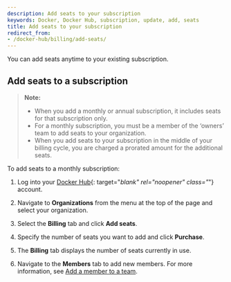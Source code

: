 ```yaml
---
description: Add seats to your subscription
keywords: Docker, Docker Hub, subscription, update, add, seats
title: Add seats to your subscription
redirect_from:
- /docker-hub/billing/add-seats/
---
```


You can add seats anytime to your existing subscription.

## Add seats to a subscription

> **Note:**
>
>- When you add a monthly or annual subscription, it includes seats for that subscription only.
>- For a monthly subscription, you must be a member of the ‘owners’ team to add seats to your organization.
>- When you add seats to your subscription in the middle of your billing cycle, you are charged a prorated amount for the additional seats.

To add seats to a monthly subscription:

1. Log into your [Docker Hub](https://hub.docker.com){: target="_blank" rel="noopener" class="_"} account.

2. Navigate to **Organizations** from the menu at the top of the page and select your organization.

3. Select the **Billing** tab and click **Add seats**.

4. Specify the number of seats you want to add and click **Purchase**.

5. The **Billing** tab displays the number of seats currently in use.

6. Navigate to the **Members** tab to add new members. For more information, see [Add a member to a team](../docker-hub/orgs.md#add-a-member-to-a-team).